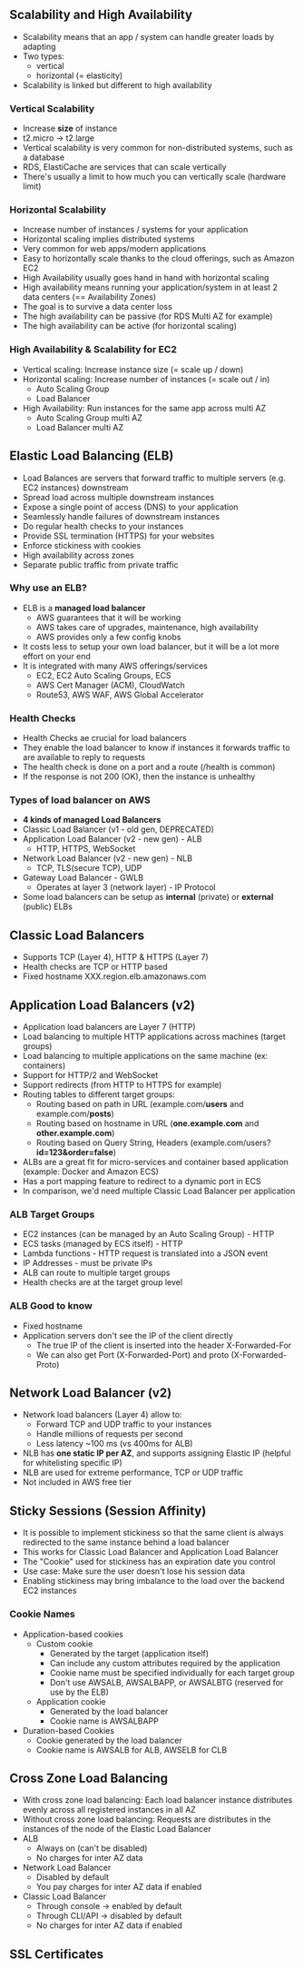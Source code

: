 ## Scalability and High Availability
- Scalability means that an app / system can handle greater loads by adapting
- Two types:
  - vertical
  - horizontal (= elasticity)
- Scalability is linked but different to high availability

### Vertical Scalability
- Increase **size** of instance
- t2.micro -> t2.large
- Vertical scalability is very common for non-distributed systems, such as a database
- RDS, ElastiCache are services that can scale vertically
- There's usually a limit to how much you can vertically scale (hardware limit)

### Horizontal Scalability
- Increase number of instances / systems for your application
- Horizontal scaling implies distributed systems
- Very common for web apps/modern applications
- Easy to horizontally scale thanks to the cloud offerings, such as Amazon EC2
- High Availability usually goes hand in hand with horizontal scaling
- High availability means running your application/system in at least 2 data centers (== Availability Zones)
- The goal is to survive a data center loss
- The high availability can be passive (for RDS Multi AZ for example)
- The high availability can be active (for horizontal scaling)

### High Availability & Scalability for EC2
- Vertical scaling: Increase instance size (= scale up / down)
- Horizontal scaling: Increase number of instances (= scale out / in)
  - Auto Scaling Group
  - Load Balancer
- High Availability: Run instances for the same app across multi AZ
  - Auto Scaling Group multi AZ
  - Load Balancer multi AZ

## Elastic Load Balancing (ELB)
- Load Balances are servers that forward traffic to multiple servers (e.g. EC2 instances) downstream
- Spread load across multiple downstream instances
- Expose a single point of access (DNS) to your application
- Seamlessly handle failures of downstream instances
- Do regular health checks to your instances
- Provide SSL termination (HTTPS) for your websites
- Enforce stickiness with cookies
- High availability across zones
- Separate public traffic from private traffic

### Why use an ELB?
- ELB is a **managed load balancer**
  - AWS guarantees that it will be working
  - AWS takes care of upgrades, maintenance, high availability
  - AWS provides only a few config knobs
- It costs less to setup your own load balancer, but it will be a lot more effort on your end
- It is integrated with many AWS offerings/services
  - EC2, EC2 Auto Scaling Groups, ECS
  - AWS Cert Manager (ACM), CloudWatch
  - Route53, AWS WAF, AWS Global Accelerator

### Health Checks
- Health Checks ae crucial for load balancers
- They enable the load balancer to know if instances it forwards traffic to are available to reply to requests
- The health check is done on a port and a route (/health is common)
- If the response is not 200 (OK), then the instance is unhealthy

### Types of load balancer on AWS
- **4 kinds of managed Load Balancers**
- Classic Load Balancer (v1 - old gen, DEPRECATED)
- Application Load Balancer (v2 - new gen) - ALB
  - HTTP, HTTPS, WebSocket
- Network Load Balancer (v2 - new gen) - NLB
  - TCP, TLS(secure TCP), UDP
- Gateway Load Balancer - GWLB
  - Operates at layer 3 (network layer) - IP Protocol
- Some load balancers can be setup as **internal** (private) or **external** (public) ELBs

## Classic Load Balancers
- Supports TCP (Layer 4), HTTP & HTTPS (Layer 7)
- Health checks are TCP or HTTP based
- Fixed hostname XXX.region.elb.amazonaws.com

## Application Load Balancers (v2)
- Application load balancers are Layer 7 (HTTP)
- Load balancing to multiple HTTP applications across machines (target groups)
- Load balancing to multiple applications on the same machine (ex: containers)
- Support for HTTP/2 and WebSocket
- Support redirects (from HTTP to HTTPS for example)
- Routing tables to different target groups:
  - Routing based on path in URL (example.com/**users** and example.com/**posts**)
  - Routing based on hostname in URL (**one.example.com** and **other.example.com**)
  - Routing based on Query String, Headers (example.com/users?**id=123&order=false**)
- ALBs are a great fit for micro-services and container based application (example: Docker and Amazon ECS)
- Has a port mapping feature to redirect to a dynamic port in ECS
- In comparison, we'd need multiple Classic Load Balancer per application

### ALB Target Groups
- EC2 instances (can be managed by an Auto Scaling Group) - HTTP
- ECS tasks (managed by ECS itself) - HTTP
- Lambda functions - HTTP request is translated into a JSON event
- IP Addresses - must be private IPs
- ALB can route to multiple target groups
- Health checks are at the target group level

### ALB Good to know
- Fixed hostname
- Application servers don't see the IP of the client directly
  - The true IP of the client is inserted into the header X-Forwarded-For
  - We can also get Port (X-Forwarded-Port) and proto (X-Forwarded-Proto)

## Network Load Balancer (v2)
- Network load balancers (Layer 4) allow to:
  - Forward TCP and UDP traffic to your instances
  - Handle millions of requests per second
  - Less latency ~100 ms (vs 400ms for ALB)
- NLB has **one static IP per AZ**, and supports assigning Elastic IP (helpful for whitelisting specific IP)
- NLB are used for extreme performance, TCP or UDP traffic
- Not included in AWS free tier

## Sticky Sessions (Session Affinity)
- It is possible to implement stickiness so that the same client is always redirected to the same instance behind a load balancer
- This works for Classic Load Balancer and Application Load Balancer
- The "Cookie" used for stickiness has an expiration date you control
- Use case: Make sure the user doesn't lose his session data
- Enabling stickiness may bring imbalance to the load over the backend EC2 instances

### Cookie Names
- Application-based cookies
  - Custom cookie
    - Generated by the target (application itself)
    - Can include any custom attributes required by the application
    - Cookie name must be specified individually for each target group
    - Don't use AWSALB, AWSALBAPP, or AWSALBTG (reserved for use by the ELB)
  - Application cookie
    - Generated by the load balancer
    - Cookie name is AWSALBAPP
- Duration-based Cookies
  - Cookie generated by the load balancer
  - Cookie name is AWSALB for ALB, AWSELB for CLB

## Cross Zone Load Balancing
- With cross zone load balancing: Each load balancer instance distributes evenly across all registered instances in all AZ
- Without cross zone load balancing: Requests are distributes in the instances of the node of the Elastic Load Balancer
- ALB
  - Always on (can't be disabled)
  - No charges for inter AZ data
- Network Load Balancer
  - Disabled by default
  - You pay charges for inter AZ data if enabled
- Classic Load Balancer
  - Through console -> enabled by default
  - Through CLI/API -> disabled by default
  - No charges for inter AZ data if enabled

## SSL Certificates
